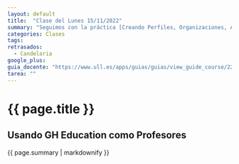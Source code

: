 ```yaml
---
layout: default
title:  "Clase del Lunes 15/11/2022"
summary: "Seguimos con la práctica [Creando Perfiles, Organizaciones, Aulas y Asignaciones](/practicas/creando-un-perfil)"
categories: Clases
tags:  
retrasados: 
  - Candelaria 
google_plus: 
guia_docente: "https://www.ull.es/apps/guias/guias/view_guide_course/2223/125771143"
tarea: ""
---
```


# {{ page.title }}

## Usando GH Education como Profesores

{{ page.summary | markdownify }}

